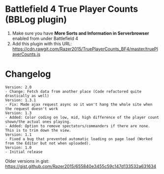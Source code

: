 # Battlefield 4 True Player Counts (BBLog plugin)

1. Make sure you have **More Sorts and Information in Serverbrowser** enabled from under Battlefield 4
2. Add this plugin with this URL: https://cdn.rawgit.com/Razer2015/TruePlayerCounts_BF4/master/truePlayerCounts.js

# Changelog
```
Version: 2.0
- Change: Fetch data from another place (Code refactored quite drastically as well)
Version: 1.3.1
- Fix: Made ajax request async so it won't hang the whole site when the request doesn't work
Version: 1.3
- Added: Color coding on low, mid, high difference of the player count shown/the actual ones playing.
- Added: Option to remove spectators/commanders if there are none. This is to trim down the view.
Version: 1.1
- Fixed a bug that prevented automatic loading on page load (Worked from the Editor but not when uploaded).
Version: 1.0
- Initial release
```

Older versions in gist: https://gist.github.com/Razer2015/655840e3455c59c147d133532a631634
